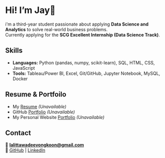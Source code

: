 # Hi! I’m **Jay**👋
i'm a third-year student passionate about applying **Data Science and Analytics**
to solve real-world business problems.  
Currently applying for the **SCG Excellent Internship (Data Science Track)**.



## Skills
- **Languages:** Python (pandas, numpy, scikit-learn), SQL, HTML, CSS, JavaScript
- **Tools:** Tableau/Power BI, Excel, Git/GitHub, Jupyter Notebook, MySQL, Docker


## Resume & Portfoilo
- My [Resume](https://www.canva.com/design/DAG1Hbuf7hs/Ez1qw_Ceb4sWYvxi0PIe7A/edit?ui=e30) *(Unavailable)*
- GitHub [Portfolio](https://github.com/miyomui/data-science-portfolio) *(Unavailable)*
- My Personal Website [Portfolio](https://miyomui.github.io/) *(Unavailable)*




## Contact
📧 **lalittawadeevongkoon@gmail.com**  
🔗 [GitHub](https://github.com/miyomui) | [LinkedIn](https://www.linkedin.com/in/miyomui/)
